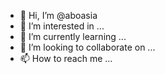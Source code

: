 - 👋 Hi, I’m @aboasia
- 👀 I’m interested in ...
- 🌱 I’m currently learning ...
- 💞️ I’m looking to collaborate on ...
- 📫 How to reach me ...

<!---
aboasia/aboasia is a ✨ special ✨ repository because its `README.md` (this file) appears on your GitHub profile.
You can click the Preview link to take a look at your changes.
--->
